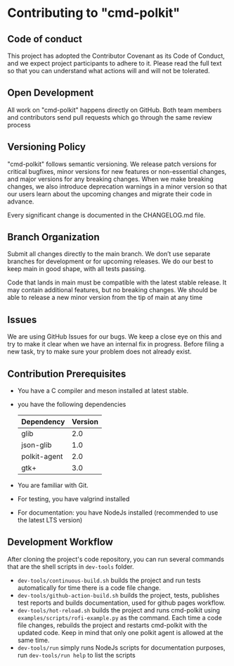 # Contributing to "cmd-polkit"

## Code of conduct

 This project has adopted the Contributor Covenant as its Code of Conduct, and we expect project
participants to adhere to it. Please read the full text so that you can understand what actions
will and will not be tolerated.

## Open Development

 All work on "cmd-polkit" happens directly on GitHub. Both team members and contributors send pull
requests which go through the same review process

## Versioning Policy

 "cmd-polkit" follows semantic versioning. We release patch versions for critical bugfixes, minor
versions for new features or non-essential changes, and major versions for any breaking changes.
 When we make breaking changes, we also introduce deprecation warnings in a minor version so that
our users learn about the upcoming changes and migrate their code in advance.

Every significant change is documented in the CHANGELOG.md file.

## Branch Organization

 Submit all changes directly to the main branch. We don’t use separate branches for development or
for upcoming releases. We do our best to keep main in good shape, with all tests passing.

 Code that lands in main must be compatible with the latest stable release. It may contain additional
features, but no breaking changes. We should be able to release a new minor version from the tip of
main at any time

## Issues

 We are using GitHub Issues for our bugs. We keep a close eye on this and try to make it
clear when we have an internal fix in progress. Before filing a new task, try to make sure your
problem does not already exist.


## Contribution Prerequisites

- You have a C compiler and meson installed at latest stable.
- you have the following dependencies

  | Dependency   | Version |
  |--------------|---------|
  | glib 	       | 2.0     |
  | json-glib    | 1.0     |
  | polkit-agent | 2.0     |
  | gtk+ 	       | 3.0     |

- You are familiar with Git.
- For testing, you have valgrind installed
- For documentation: you have NodeJs installed (recommended to use the latest LTS version)

## Development Workflow

After cloning the project's code repository, you can run several commands that are the shell scripts in `dev-tools` folder.

- `dev-tools/continuous-build.sh` builds the project and run tests automatically for time there is a code file change.
- `dev-tools/github-action-build.sh` builds the project, tests, publishes test reports and builds documentation, used for github pages workflow.
- `dev-tools/hot-reload.sh` builds the project and runs cmd-polkit using `examples/scripts/rofi-example.py` as the command. Each time a code file changes, rebuilds the project and restarts cmd-polkit with the updated code. Keep in mind that only one polkit agent is allowed at the same time.
- `dev-tools/run` simply runs NodeJs scripts for documentation purposes, run `dev-tools/run help` to list the scripts